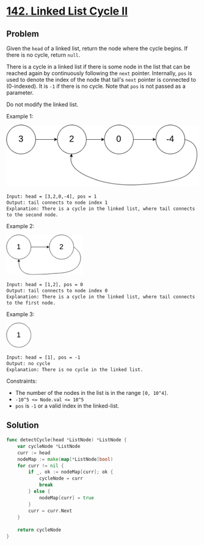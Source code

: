 # [142. Linked List Cycle II](https://leetcode.com/problems/linked-list-cycle-ii/)

## Problem

Given the `head` of a linked list, return the node where the cycle begins. If there is no cycle, return `null`.

There is a cycle in a linked list if there is some node in the list that can be reached again by continuously following the `next` pointer. Internally, `pos` is used to denote the index of the node that tail's `next` pointer is connected to (0-indexed). It is `-1` if there is no cycle. Note that `pos` is not passed as a parameter.

Do not modify the linked list.

Example 1:

![alt text](image.png)

```
Input: head = [3,2,0,-4], pos = 1
Output: tail connects to node index 1
Explanation: There is a cycle in the linked list, where tail connects to the second node.
```

Example 2:

![alt text](image-1.png)

```
Input: head = [1,2], pos = 0
Output: tail connects to node index 0
Explanation: There is a cycle in the linked list, where tail connects to the first node.
```

Example 3:

![alt text](image-2.png)

```
Input: head = [1], pos = -1
Output: no cycle
Explanation: There is no cycle in the linked list.
``` 

Constraints:

- The number of the nodes in the list is in the range `[0, 10^4]`.
- `-10^5 <= Node.val <= 10^5`
- `pos` is `-1` or a valid index in the linked-list.

## Solution

```go
func detectCycle(head *ListNode) *ListNode {
	var cycleNode *ListNode
	curr := head
	nodeMap := make(map[*ListNode]bool)
	for curr != nil {
		if _, ok := nodeMap[curr]; ok {
			cycleNode = curr
			break
		} else {
			nodeMap[curr] = true
		}
		curr = curr.Next
	}

	return cycleNode
}
```